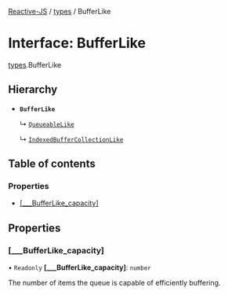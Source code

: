 [Reactive-JS](../README.md) / [types](../modules/types.md) / BufferLike

# Interface: BufferLike

[types](../modules/types.md).BufferLike

## Hierarchy

- **`BufferLike`**

  ↳ [`QueueableLike`](types.QueueableLike.md)

  ↳ [`IndexedBufferCollectionLike`](types.IndexedBufferCollectionLike.md)

## Table of contents

### Properties

- [[\_\_\_BufferLike\_capacity]](types.BufferLike.md#[___bufferlike_capacity])

## Properties

### [\_\_\_BufferLike\_capacity]

• `Readonly` **[\_\_\_BufferLike\_capacity]**: `number`

The number of items the queue is capable of efficiently buffering.
